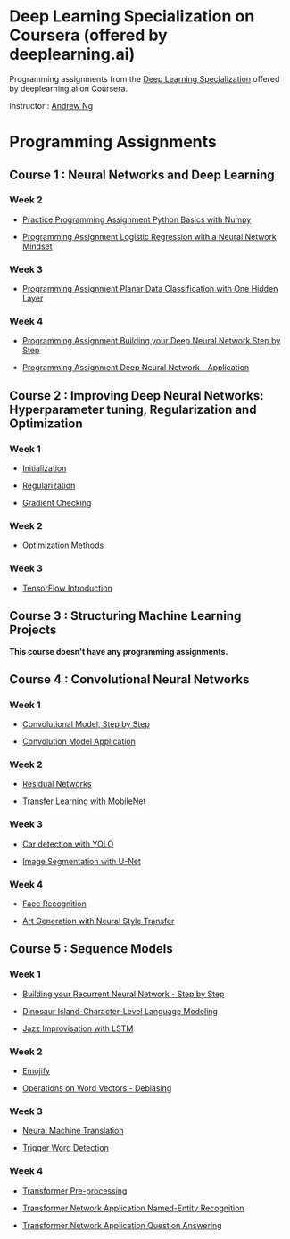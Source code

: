 # Deep Learning Specialization on Coursera (offered by deeplearning.ai)

Programming assignments from the [Deep Learning Specialization](https://www.coursera.org/specializations/deep-learning) offered by deeplearning.ai on Coursera.

Instructor : [Andrew Ng](http://www.andrewng.org/)

# Programming Assignments

## Course 1 : Neural Networks and Deep Learning
### Week 2

- [Practice Programming Assignment Python Basics with Numpy](https://github.com/AmirhosseinKoochakian2003/Deep-Learning-Specialization-Coursera/tree/master/Neural%20Networks%20and%20Deep%20Learning/Week%202/Practice%20Programming%20Assignment%20Python%20Basics%20with%20Numpy)

- [Programming Assignment Logistic Regression with a Neural Network Mindset](https://github.com/AmirhosseinKoochakian2003/Deep-Learning-Specialization-Coursera/tree/master/Neural%20Networks%20and%20Deep%20Learning/Week%202/Programming%20Assignment%20Logistic%20Regression%20with%20a%20Neural%20Network%20Mindset)

### Week 3

- [Programming Assignment Planar Data Classification with One Hidden Layer](https://github.com/AmirhosseinKoochakian2003/Deep-Learning-Specialization-Coursera/tree/master/Neural%20Networks%20and%20Deep%20Learning/Week%203/Programming%20Assignment%20Planar%20Data%20Classification%20with%20One%20Hidden%20Layer)

### Week 4

- [Programming Assignment Building your Deep Neural Network Step by Step](https://github.com/AmirhosseinKoochakian2003/Deep-Learning-Specialization-Coursera/tree/master/Neural%20Networks%20and%20Deep%20Learning/Week%204/Programming%20Assignment%20Building%20your%20Deep%20Neural%20Network%20Step%20by%20Step)

- [Programming Assignment Deep Neural Network - Application](https://github.com/AmirhosseinKoochakian2003/Deep-Learning-Specialization-Coursera/tree/master/Neural%20Networks%20and%20Deep%20Learning/Week%204/Programming%20Assignment%20Deep%20Neural%20Network%20-%20Application)

## Course 2 : Improving Deep Neural Networks: Hyperparameter tuning, Regularization and Optimization

### Week 1

- [Initialization](https://github.com/AmirhosseinKoochakian2003/Deep-Learning-Specialization-Coursera/tree/master/Improving%20Deep%20Neural%20Networks%20Hyperparameter%20Tuning%2C%20Regularization%20and%20Optimization/Week%201/Initialization)

- [Regularization](https://github.com/AmirhosseinKoochakian2003/Deep-Learning-Specialization-Coursera/tree/master/Improving%20Deep%20Neural%20Networks%20Hyperparameter%20Tuning%2C%20Regularization%20and%20Optimization/Week%201/Regularization)

- [Gradient Checking](https://github.com/AmirhosseinKoochakian2003/Deep-Learning-Specialization-Coursera/tree/master/Improving%20Deep%20Neural%20Networks%20Hyperparameter%20Tuning%2C%20Regularization%20and%20Optimization/Week%201/Gradient%20Checking)

### Week 2

- [Optimization Methods](https://github.com/AmirhosseinKoochakian2003/Deep-Learning-Specialization-Coursera/tree/master/Improving%20Deep%20Neural%20Networks%20Hyperparameter%20Tuning%2C%20Regularization%20and%20Optimization/Week%202/Optimization%20Methods)

### Week 3
- [TensorFlow Introduction](https://github.com/AmirhosseinKoochakian2003/Deep-Learning-Specialization-Coursera/tree/master/Improving%20Deep%20Neural%20Networks%20Hyperparameter%20Tuning%2C%20Regularization%20and%20Optimization/Week%203/TensorFlow%20Introduction)

## Course 3 : Structuring Machine Learning Projects
**This course doesn't have any programming assignments.**

## Course 4 : Convolutional Neural Networks

### Week 1
- [Convolutional Model, Step by Step](https://github.com/AmirhosseinKoochakian2003/Deep-Learning-Specialization-Coursera/tree/master/Convolutional%20Neural%20Networks/Week%201/Convolutional%20Model%2C%20Step%20by%20Step)

- [Convolution Model Application](https://github.com/AmirhosseinKoochakian2003/Deep-Learning-Specialization-Coursera/tree/master/Convolutional%20Neural%20Networks/Week%201/Convolution%20Model%20Application)

### Week 2
- [Residual Networks](https://github.com/AmirhosseinKoochakian2003/Deep-Learning-Specialization-Coursera/tree/master/Convolutional%20Neural%20Networks/Week%202/Residual%20Networks)

- [Transfer Learning with MobileNet](https://github.com/AmirhosseinKoochakian2003/Deep-Learning-Specialization-Coursera/tree/master/Convolutional%20Neural%20Networks/Week%202/Transfer%20Learning%20with%20MobileNet)

### Week 3
- [Car detection with YOLO](https://github.com/AmirhosseinKoochakian2003/Deep-Learning-Specialization-Coursera/tree/master/Convolutional%20Neural%20Networks/Week%203/Car%20detection%20with%20YOLO)

- [Image Segmentation with U-Net](https://github.com/AmirhosseinKoochakian2003/Deep-Learning-Specialization-Coursera/tree/master/Convolutional%20Neural%20Networks/Week%203/Image%20Segmentation%20with%20U-Net)

### Week 4
- [Face Recognition](https://github.com/AmirhosseinKoochakian2003/Deep-Learning-Specialization-Coursera/tree/master/Convolutional%20Neural%20Networks/Week%204/Face%20Recognition)

- [Art Generation with Neural Style Transfer](https://github.com/AmirhosseinKoochakian2003/Deep-Learning-Specialization-Coursera/tree/master/Convolutional%20Neural%20Networks/Week%204/Art%20Generation%20with%20Neural%20Style%20Transfer)

## Course 5 : Sequence Models

### Week 1
- [Building your Recurrent Neural Network - Step by Step](https://github.com/AmirhosseinKoochakian2003/Deep-Learning-Specialization-Coursera/tree/master/Sequence%20Models/Week%201/Building%20your%20Recurrent%20Neural%20Network%20-%20Step%20by%20Step)

- [Dinosaur Island-Character-Level Language Modeling](https://github.com/AmirhosseinKoochakian2003/Deep-Learning-Specialization-Coursera/tree/master/Sequence%20Models/Week%201/Dinosaur%20Island-Character-Level%20Language%20Modeling)

- [Jazz Improvisation with LSTM](https://github.com/AmirhosseinKoochakian2003/Deep-Learning-Specialization-Coursera/tree/master/Sequence%20Models/Week%201/Jazz%20Improvisation%20with%20LSTM)

### Week 2
- [Emojify](https://github.com/AmirhosseinKoochakian2003/Deep-Learning-Specialization-Coursera/tree/master/Sequence%20Models/Week%202/Emojify)

- [Operations on Word Vectors - Debiasing](https://github.com/AmirhosseinKoochakian2003/Deep-Learning-Specialization-Coursera/tree/master/Sequence%20Models/Week%202/Operations%20on%20Word%20Vectors%20-%20Debiasing)

### Week 3
- [Neural Machine Translation](https://github.com/AmirhosseinKoochakian2003/Deep-Learning-Specialization-Coursera/tree/master/Sequence%20Models/Week%203/Neural%20Machine%20Translation)

- [Trigger Word Detection](https://github.com/AmirhosseinKoochakian2003/Deep-Learning-Specialization-Coursera/tree/master/Sequence%20Models/Week%203/Trigger%20Word%20Detection)

### Week 4
- [Transformer Pre-processing](https://github.com/AmirhosseinKoochakian2003/Deep-Learning-Specialization-Coursera/tree/master/Sequence%20Models/Week%204/Transformer%20Pre-processing)

- [Transformer Network Application Named-Entity Recognition](https://github.com/AmirhosseinKoochakian2003/Deep-Learning-Specialization-Coursera/tree/master/Sequence%20Models/Week%204/Transformer%20Network%20Application%20Named-Entity%20Recognition)

- [Transformer Network Application Question Answering](https://github.com/AmirhosseinKoochakian2003/Deep-Learning-Specialization-Coursera/tree/master/Sequence%20Models/Week%204/Transformer%20Network%20Application%20Question%20Answering)
